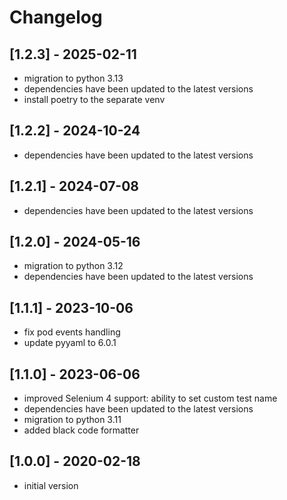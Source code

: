 # Changelog

## [1.2.3] - 2025-02-11

- migration to python 3.13
- dependencies have been updated to the latest versions
- install poetry to the separate venv

## [1.2.2] - 2024-10-24

- dependencies have been updated to the latest versions

## [1.2.1] - 2024-07-08

- dependencies have been updated to the latest versions

## [1.2.0] - 2024-05-16

- migration to python 3.12
- dependencies have been updated to the latest versions

## [1.1.1] - 2023-10-06

- fix pod events handling
- update pyyaml to 6.0.1

## [1.1.0] - 2023-06-06

- improved Selenium 4 support: ability to set custom test name
- dependencies have been updated to the latest versions
- migration to python 3.11
- added black code formatter

## [1.0.0] - 2020-02-18

- initial version
